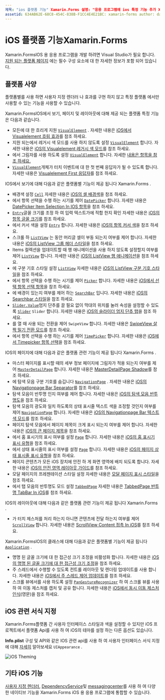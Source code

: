 ```yaml
---
제목: "ios 플랫폼 기능" Xamarin.Forms 설명: "응용 프로그램에 ios 특정 기능 추가 Xamarin.Forms "
assetid: 634AB62E-68C8-454C-838B-F1CC4E4E21BC: xamarin-forms author: davidbritch: dabritch:: 03/05/2020-loc: [ Xamarin.Forms ,]입니다. Xamarin.Essentials
---
```


# <a name="ios-platform-features-in-xamarinforms"></a>iOS 플랫폼 기능Xamarin.Forms

Xamarin.FormsIOS 용 응용 프로그램을 개발 하려면 Visual Studio가 필요 합니다. [지원 되는 플랫폼 페이지](~/get-started/supported-platforms.md) 에는 필수 구성 요소에 대 한 자세한 정보가 포함 되어 있습니다.

## <a name="platform-specifics"></a>플랫폼 사양

플랫폼별를 사용 하면 사용자 지정 렌더러 나 효과를 구현 하지 않고 특정 플랫폼 에서만 사용할 수 있는 기능을 사용할 수 있습니다.

Xamarin.FormsIOS에서 보기, 페이지 및 레이아웃에 대해 제공 되는 플랫폼 특정 기능은 다음과 같습니다.

- 모든에 대 한 흐리게 지원 [`VisualElement`](xref:Xamarin.Forms.VisualElement) . 자세한 내용은 [iOS에서 Visualelement 흐림 효과](visualelement-blur.md)를 참조 하세요.
- 지원 되는에서 레거시 색 모드를 사용 하지 않도록 설정 [`VisualElement`](xref:Xamarin.Forms.VisualElement) 합니다. 자세한 내용은 [iOS의 Visualelement 레거시 색 모드](legacy-color-mode.md)를 참조 하세요.
- 에서 그림자를 사용 하도록 설정 [`VisualElement`](xref:Xamarin.Forms.VisualElement) 합니다. 자세한 [내용은 항목을 참조 하세요.](visualelement-drop-shadow.md)
- [`VisualElement`](xref:Xamarin.Forms.VisualElement)개체가 터치 이벤트에 대 한 첫 번째 응답자가 될 수 있도록 합니다. 자세한 내용은 [Visualelement First 응답자](visualelement-first-responder.md)를 참조 하세요.

IOS에서 보기에 대해 다음과 같은 플랫폼별 기능이 제공 됩니다 Xamarin.Forms .

- 배경색 설정 [`Cell`](xref:Xamarin.Forms.Cell) 자세한 내용은 [iOS의 셀 배경색](cell-background-color.md)을 참조 하세요.
- 에서 항목 선택을 수행 하는 시기를 제어 [`DatePicker`](xref:Xamarin.Forms.DatePicker) 합니다. 자세한 내용은 [DatePicker Item Selection In IOS 항목](datepicker-selection.md)을 참조 하세요.
- [`Entry`](xref:Xamarin.Forms.Entry)글꼴 크기를 조정 하 여 입력 텍스트가에 적합 한지 확인 자세한 내용은 [iOS의 항목 글꼴 크기](entry-font-size.md)를 참조 하세요.
- 에서 커서 색을 설정 [`Entry`](xref:Xamarin.Forms.Entry) 합니다. 자세한 내용은 [iOS의 항목 커서 색](entry-cursor-color.md)을 참조 하세요.
- 스크롤 하 [`ListView`](xref:Xamarin.Forms.ListView) 는 동안 머리글 셀이 부동 되는지 여부를 제어 합니다. 자세한 내용은 [iOS의 ListView 그룹 헤더 스타일](listview-group-header-style.md)을 참조 하세요.
- Items 컬렉션을 업데이트할 때 행 애니메이션을 사용 하지 않도록 설정할지 여부를 제어 [`ListView`](xref:Xamarin.Forms.ListView) 합니다. 자세한 내용은 [iOS의 ListView 행 애니메이션](listview-row-animations.md)을 참조 하세요.
- 에 구분 기호 스타일 설정 [`ListView`](xref:Xamarin.Forms.ListView) 자세한 내용은 [iOS의 ListView 구분 기호 스타일](listview-separator-style.md)을 참조 하세요.
- 에서 항목 선택을 수행 하는 시기를 제어 [`Picker`](xref:Xamarin.Forms.Picker) 합니다. 자세한 내용은 [iOS에서 선택 항목 선택 항목](picker-selection.md)을 참조 하세요.
- 에 배경이 있는지 여부를 제어 하는 [`SearchBar`](xref:Xamarin.Forms.SearchBar) 입니다. 자세한 내용은 [iOS의 Searchbar 스타일](searchbar-style.md)을 참조 하세요.
- [`Slider.Value`](xref:Xamarin.Forms.Slider.Value)엄지 단추를 끌 필요 없이 막대의 위치를 눌러 속성을 설정할 수 있도록 [`Slider`](xref:Xamarin.Forms.Slider) `Slider` 합니다. 자세한 내용은 [iOS의 슬라이더 엄지 단추 탭](slider-thumb.md)을 참조 하세요.
- 를 열 때 사용 되는 전환을 제어 `SwipeView` 합니다. 자세한 내용은 [SwipeView 살짝 밀기 전환 모드](swipeview-swipetransitionmode.md)를 참조 하세요.
- 에서 항목 선택을 수행 하는 시기를 제어 [`TimePicker`](xref:Xamarin.Forms.TimePicker) 합니다. 자세한 내용은 [iOS에서 Timepicker 항목 선택](timepicker-selection.md)을 참조 하세요.

IOS의 페이지에 대해 다음과 같은 플랫폼 관련 기능이 제공 됩니다 Xamarin.Forms .

- 마스터 페이지를 표시할 때의 세부 정보 페이지에 그림자가 적용 되는지 여부를 제어 [`MasterDetailPage`](xref:Xamarin.Forms.MasterDetailPage) 합니다. 자세한 내용은 [MasterDetailPage Shadow](masterdetailpage-shadow.md)를 참조 하세요.
- 에 탐색 모음 구분 기호를 숨깁니다 [`NavigationPage`](xref:Xamarin.Forms.NavigationPage) . 자세한 내용은 [iOS의 Navigationpage Bar Separator](navigation-bar-separator.md)를 참조 하세요.
- 탐색 모음이 반투명 인지 여부를 제어 합니다. 자세한 내용은 [iOS의 탐색 모음 반투명도](navigation-bar-translucent.md)을 참조 하세요.
- 탐색 모음의 광도와 일치 하도록의 상태 표시줄 텍스트 색을 조정할 것인지 여부를 제어 [`NavigationPage`](xref:Xamarin.Forms.NavigationPage) 합니다. 자세한 내용은 [iOS의 Navigationpage Bar 텍스트 색 모드](status-bar-text-color.md)를 참조 하세요.
- 페이지 탐색 모음에서 페이지 제목이 크게 표시 되는지 여부를 제어 합니다. 자세한 내용은 [iOS의 큰 페이지 제목](page-large-title.md)을 참조 하세요.
- 에서 홈 표시기의 표시 여부를 설정 [`Page`](xref:Xamarin.Forms.Page) 합니다. 자세한 내용은 [iOS의 홈 표시기 표시 유형](page-home-indicator.md)을 참조 하세요.
- 에서 상태 표시줄의 표시 여부를 설정 [`Page`](xref:Xamarin.Forms.Page) 합니다. 자세한 내용은 [iOS의 페이지 상태 표시줄 표시 유형](page-status-bar-visibility.md)을 참조 하세요.
- 페이지 콘텐츠가 모든 iOS 장치에 안전 하 게 화면 영역에 배치 되도록 합니다. 자세한 내용은 [iOS의 안전 영역 레이아웃 가이드](page-safe-area-layout.md)를 참조 하세요.
- 모달 페이지의 프레젠테이션 스타일 설정 자세한 내용은 [모달 페이지 표시 스타일](page-presentation-style.md)을 참조 하세요.
- 에서 탭 모음의 반투명도 모드 설정 [`TabbedPage`](xref:Xamarin.Forms.TabbedPage) 자세한 내용은 [TabbedPage 반투명 TabBar In iOS](tabbedpage-translucent-tabbar.md)를 참조 하세요.

IOS의 레이아웃에 대해 다음과 같은 플랫폼 관련 기능이 제공 됩니다 Xamarin.Forms .

- 가 터치 제스처를 처리 하는지 아니면 콘텐츠에 전달 하는지 여부를 제어 [`ScrollView`](xref:Xamarin.Forms.ScrollView) 합니다. 자세한 내용은 [ScrollView Content 접촉 In iOS](scrollview-content-touches.md)를 참조 하세요.

Xamarin.FormsIOS의 클래스에 대해 다음과 같은 플랫폼별 기능이 제공 됩니다 [`Application`](xref:Xamarin.Forms.Application) .

- 명명 된 글꼴 크기에 대 한 접근성 크기 조정을 비활성화 합니다. 자세한 내용은 [iOS의 명명 된 글꼴 크기에 대 한 접근성 크기 조정](named-font-size-scaling.md)을 참조 하세요.
- 주 스레드에서 수행할 수 있도록 컨트롤 레이아웃 및 렌더링 업데이트를 사용 합니다. 자세한 내용은 [iOS에서 주 스레드 제어 업데이트](main-thread-updates-ui.md)를 참조 하세요.
- 스크롤 뷰에서를 사용 하도록 설정 [`PanGestureRecognizer`](xref:Xamarin.Forms.PanGestureRecognizer) 하 여 스크롤 뷰를 사용 하 여 이동 제스처를 캡처 및 공유 합니다. 자세한 내용은 [iOS에서 동시 이동 제스처 인식](application-pan-gesture.md)(영문)을 참조 하세요.

## <a name="ios-specific-formatting"></a>iOS 관련 서식 지정

Xamarin.Forms플랫폼 간 사용자 인터페이스 스타일과 색을 설정할 수 있지만 iOS 프로젝트에서 플랫폼 Api를 사용 하 여 iOS의 테마를 설정 하는 다른 옵션도 있습니다.

**Info.plist** 구성 및 API와 같은 IOS 관련 api를 사용 하 여 사용자 인터페이스 서식 지정에 대해 [자세히](formatting.md) 알아보세요 `UIAppearance` .

![](images/status-white-sml.png "iOS Theming")

## <a name="other-ios-features"></a>기타 iOS 기능

[사용자 지정 렌더러](~/xamarin-forms/app-fundamentals/custom-renderer/index.md), [DependencyService](~/xamarin-forms/app-fundamentals/dependency-service/index.md)및 [messagingcenter](~/xamarin-forms/app-fundamentals/messaging-center.md)를 사용 하 여 다양 한 네이티브 기능을 Xamarin.Forms iOS 용 응용 프로그램에 통합할 수 있습니다.
